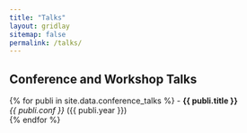 ```yaml
---
title: "Talks"
layout: gridlay
sitemap: false
permalink: /talks/
---
```


## Conference and Workshop Talks


<div class="jumbotron">
{% for publi in site.data.conference_talks %}
- <strong>{{ publi.title }}</strong> <br/> 
 <i>{{ publi.conf }}</i> ({{ publi.year }}) <br/>
{% endfor %}
</div>

